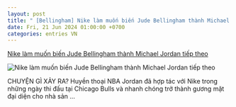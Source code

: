 ```yaml
---
layout: post
title: " [Bellingham] Nike làm muốn biến Jude Bellingham thành Michael Jordan tiếp theo"
date: Fri, 21 Jun 2024 01:00:00 +0700
categories: entries VN
---
```

[Nike làm muốn biến Jude Bellingham thành Michael Jordan tiếp theo](https://www.goal.com/vn/list/nike-lam-muon-bien-jude-bellingham-thanh-michael-jordan-tiep-theo/blt1c9e9c10c37a29da)

![Nike làm muốn biến Jude Bellingham thành Michael Jordan tiếp theo](https://assets.goal.com/images/v3/blt8130fb6fd6c2efdf/GOAL%20-%20Multiple%20Images%20-%202%20Split%20-%20Facebook%20-%202024-06-20T102933.130.png)

CHUYỆN GÌ XẢY RA? Huyền thoại NBA Jordan đã hợp tác với Nike trong những ngày thi đấu tại Chicago Bulls và nhanh chóng trở thành gương mặt đại diện cho nhà sản ...

